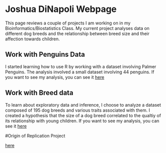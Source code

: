 # Joshua DiNapoli Webpage
This page reviews a couple of projects I am working on in my Bioinformatics/Biostatistics Class. My current project analyses data on different dog breeds and the relationship between breed size and their affection towards children. 


## Work with Penguins Data

I started learning how to use R by working with a dataset involving Palmer Penguins. The analysis involved a small dataset involving 44 penguins. If you want to see my analysis, you can see it [here](https://JDiNap01.github.io/BioStatisticsAnalysis/PalmerPenguins_Initial.html) 


## Work with Breed data 

To learn about exploratory data and inference, I choose to analyze a dataset composed of 195 dog breeds and various traits associated with them. I created a hypothesis that the size of a dog breed correlated to the qualtiy of its relationship with young children. If you want to see my analysis, you can see it [here](https://JDiNap01.github.io/BioStatisticsAnalysis/BreedTraits.html) 

#Origin of Replication Project

[here](https://JDiNap01.github.io/BioStatisticsAnalysis/BIO4ST1_Group4/Replication_Joshua_DiNapoli.html) 
